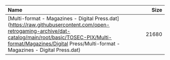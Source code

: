 |Name|Size|
|:---|---:|
|[Multi-format - Magazines - Digital Press.dat](https://raw.githubusercontent.com/open-retrogaming-archive/dat-catalog/main/root/basic/TOSEC-PIX/Multi-format/Magazines/Digital Press/Multi-format - Magazines - Digital Press.dat)|21680|
